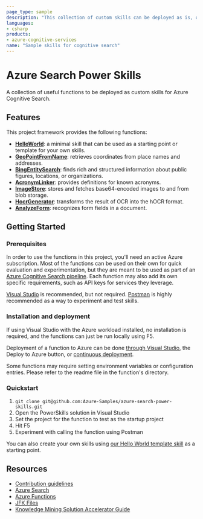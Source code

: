 ```yaml
---
page_type: sample
description: "This collection of custom skills can be deployed as is, or as templates to create your own."
languages:
- csharp
products:
- azure-cognitive-services
name: "Sample skills for cognitive search"
---
```


# Azure Search Power Skills

A collection of useful functions to be deployed as custom skills for Azure Cognitive Search.

## Features

This project framework provides the following functions:

* [**HelloWorld**](Template/HelloWorld/README.md): a minimal skill that can be used as a starting point or template for your own skills.
* [**GeoPointFromName**](Geo/GeoPointFromName/README.md): retrieves coordinates from place names and addresses.
* [**BingEntitySearch**](Text/BingEntitySearch/README.md): finds rich and structured information about public figures, locations, or organizations.
* [**AcronymLinker**](Text/AcronymLinker/README.md): provides definitions for known acronyms.
* [**ImageStore**](Vision/ImageStore/README.md): stores and fetches base64-encoded images to and from blob storage.
* [**HocrGenerator**](Vision/HocrGenerator/README.md): transforms the result of OCR into the hOCR format.
* [**AnalyzeForm**](Vision/AnalyzeForm/README.md): recognizes form fields in a document.

## Getting Started

### Prerequisites

In order to use the functions in this project, you'll need an active Azure subscription. Most of the functions can be used on their own for quick evaluation and experimentation, but they are meant to be used as part of an [Azure Cognitive Search pipeline](https://docs.microsoft.com/en-us/azure/search/cognitive-search-quickstart-blob).
Each function may also add its own specific requirements, such as API keys for services they leverage.

[Visual Studio](https://visualstudio.microsoft.com/) is recommended, but not required. [Postman](https://www.getpostman.com/) is highly recommended as a way to experiment and test skills.

### Installation and deployment

If using Visual Studio with the Azure workload installed, no installation is required, and the functions can just be run locally using F5.

Deployment of a function to Azure can be done [through Visual Studio](https://docs.microsoft.com/en-us/azure/azure-functions/deployment-zip-push), the Deploy to Azure button, or [continuous deployment](https://docs.microsoft.com/en-us/azure/azure-functions/functions-continuous-deployment).

Some functions may require setting environment variables or configuration entries. Please refer to the readme file in the function's directory.

### Quickstart

1. `git clone git@github.com:Azure-Samples/azure-search-power-skills.git`
2. Open the PowerSkills solution in Visual Studio
3. Set the project for the function to test as the startup project
4. Hit F5
5. Experiment with calling the function using Postman

You can also create your own skills using [our Hello World template skill](Template/HelloWorld/README.md) as a starting point.

## Resources

- [Contribution guidelines](CONTRIBUTING.md)
- [Azure Search](https://azure.microsoft.com/services/search/)
- [Azure Functions](https://azure.microsoft.com/services/functions/)
- [JFK Files](https://github.com/microsoft/AzureSearch_JFK_Files)
- [Knowledge Mining Solution Accelerator Guide](https://github.com/Azure-Samples/azure-search-knowledge-mining)
